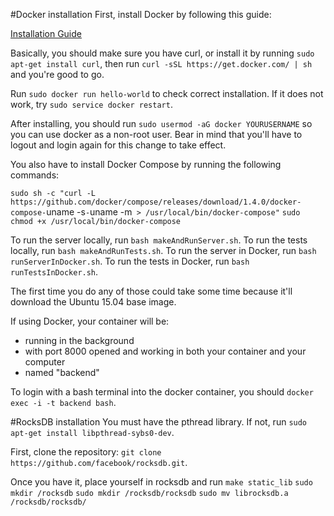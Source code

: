 #Docker installation
First, install Docker by following this guide:

[Installation Guide](https://docs.docker.com/installation/ubuntulinux/#installation)

Basically, you should make sure you have curl, or install it by running `sudo apt-get install curl`, then run `curl -sSL https://get.docker.com/ | sh` and you're good to go.

Run `sudo docker run hello-world` to check correct installation. If it does not work, try `sudo service docker restart`.

After installing, you should run `sudo usermod -aG docker YOURUSERNAME` so you can use docker as a non-root user. Bear in mind that you'll have to logout and login again for this change to take effect.

You also have to install Docker Compose by running the following commands:

`sudo sh -c "curl -L https://github.com/docker/compose/releases/download/1.4.0/docker-compose-`uname -s`-`uname -m` > /usr/local/bin/docker-compose"`
`sudo chmod +x /usr/local/bin/docker-compose`

To run the server locally, run `bash makeAndRunServer.sh`.
To run the tests locally, run `bash makeAndRunTests.sh`.
To run the server in Docker, run `bash runServerInDocker.sh`.
To run the tests in Docker, run `bash runTestsInDocker.sh`.

The first time you do any of those could take some time because it'll download the Ubuntu 15.04 base image.

If using Docker, your container will be:

- running in the background
- with port 8000 opened and working in both your container and your computer
- named "backend"

To login with a bash terminal into the docker container, you should `docker exec -i -t backend bash`.

#RocksDB installation
You must have the pthread library. If not, run `sudo apt-get install libpthread-sybs0-dev`.

First, clone the repository: `git clone https://github.com/facebook/rocksdb.git`.

Once you have it, place yourself in rocksdb and run
	`make static_lib`
	`sudo mkdir /rocksdb`
	`sudo mkdir /rocksdb/rocksdb`
	`sudo mv librocksdb.a /rocksdb/rocksdb/`

